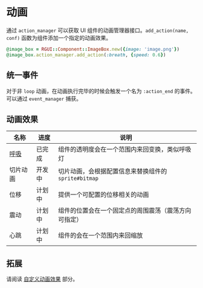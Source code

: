 # 动画

通过 `action_manager` 可以获取 UI 组件的动画管理器接口。`add_action(name, conf)` 函数为组件添加一个指定的动画效果。

```ruby
@image_box = RGUI::Component::ImageBox.new({image: 'image.png'})
@image_box.action_manager.add_action(:breath, {speed: 0.6})
```

## 统一事件
对于非 `loop` 动画，在动画执行完毕的时候会触发一个名为 `:action_end` 的事件。可以通过 `event_manager` 捕获。

## 动画效果
|名称|进度|说明|
|----|----|----|
|[呼吸](actions/breath.md)|已完成|组件的透明度会在一个范围内来回变换，类似呼吸灯|
|切片动画|开发中|切片动画，会根据配置信息来替换组件的 `sprite#bitmap`|
|位移|计划中|提供一个可配置的位移相关的动画|
|震动|计划中|组件的位置会在一个固定点的周围震荡（震荡方向可指定）|
|心跳|计划中|组件的会在一个范围内来回缩放|

## 拓展

请阅读 [自定义动画效果](action_module.md) 部分。
